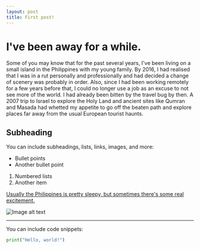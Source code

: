 ```yaml
---
layout: post
title: First post!
---
```


# I've been away for a while.

Some of you may know that for the past several years, I've been living on a small island in the Philippines with my young family. By 2016, I had realised that I was in a rut personally and professionally and had decided a change of scenery was probably in order. Also, since I had been working remotely for a few years before that, I could no longer use a job as an excuse to not see more of the world. I had already been bitten by the travel bug by then. A 2007 trip to Israel to explore the Holy Land and ancient sites like Qumran and Masada had whetted my appetite to go off the beaten path and explore places far away from the usual European tourist haunts.  


## Subheading

You can include subheadings, lists, links, images, and more:

- Bullet points
- Another bullet point

1. Numbered lists
2. Another item

[Usually the Philippines is pretty sleepy, but sometimes there's some real excitement.](https://imgur.com/a/mount-kanlaon-has-erupted-again-p5tS7au)

![Image alt text](/path/to/image.png)

---

You can include code snippets:

```python
print("Hello, world!")
